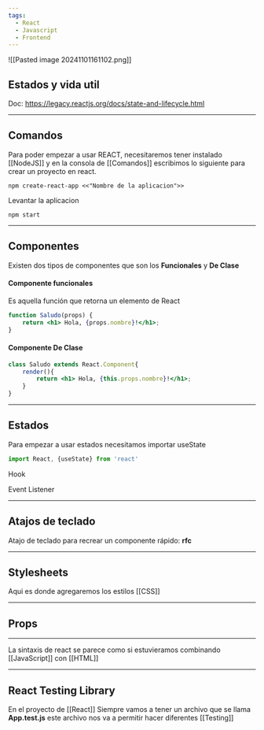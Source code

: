 ```yaml
---
tags:
  - React
  - Javascript
  - Frontend
---
```

![[Pasted image 20241101161102.png]]

## Estados y vida util
Doc: https://legacy.reactjs.org/docs/state-and-lifecycle.html

---
## Comandos

Para poder empezar a usar REACT, necesitaremos tener instalado [[NodeJS]] y en la consola de [[Comandos]] escribimos lo siguiente para crear un proyecto en react.
```shell
npm create-react-app <<"Nombre de la aplicacion">>
```

Levantar la aplicacion
```shell
npm start
```



---
## Componentes

Existen dos tipos de componentes que son los **Funcionales** y **De Clase**

#### Componente funcionales
Es aquella función que retorna un elemento de React
```jsx
function Saludo(props) {
	return <h1> Hola, {props.nombre}!</h1>;
}
```

#### Componente De Clase
```jsx
class Saludo extends React.Component{
	render(){
		return <h1> Hola, {this.props.nombre}!</h1>;
	}
}
```



---
## Estados

Para empezar a usar estados necesitamos importar useState
```jsx
import React, {useState} from 'react'
```

Hook

Event Listener



---
## Atajos de teclado

Atajo de teclado para recrear un componente rápido: **rfc** 



---
## Stylesheets
Aqui es donde agregaremos los estilos [[CSS]]



---
## Props



---















La sintaxis de react se parece como si estuvieramos combinando [[JavaScript]] con [[HTML]]


---
## React Testing Library
En el proyecto de [[React]] Siempre vamos a tener un archivo que se llama **App.test.js** este archivo nos va a permitir hacer diferentes [[Testing]]
